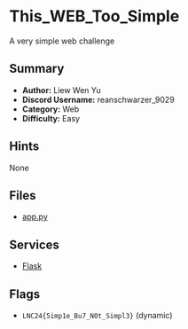 # This_WEB_Too_Simple

A very simple web challenge

## Summary
- **Author:** Liew Wen Yu
- **Discord Username:** reanschwarzer_9029
- **Category:** Web
- **Difficulty:** Easy

## Hints
None

## Files
- [app.py](./dist/app.py)

## Services
- [Flask](./service/This_WEB_Too_Simple/)

## Flags
- `LNC24{5imp1e_Bu7_N0t_Simpl3}` (dynamic)
